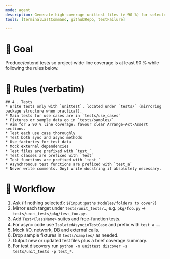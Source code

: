 ```yaml
---
mode: agent
description: Generate high-coverage unittest files (≥ 90 %) for selected Python modules
tools: [terminalLastCommand, githubRepo, testFailure]

---
```


# 🎯 Goal  
Produce/extend tests so project-wide line coverage is at least 90 % while following the rules below.

# 📜 Rules (verbatim)
```
## 4 . Tests
* Write tests only with `unittest`, located under `tests/` (mirroring package structure when practical).
* Main tests for use cases are in `tests/use_cases`
* Fixtures or sample data go in `tests/samples/`.
* Aim for ≥ 90 % line coverage; favour clear Arrange-Act-Assert sections.
* Test each use case thoroughly
* Test both sync and async methods
* Use factories for test data
* Mock external dependencies
* Test files are prefixed with `test_`
* Test classes are prefixed with `Test`
* Test functions are prefixed with `test_`
* Asynchronous test functions are prefixed with `test_a`
* Never write comments. Onyl write docstring if absolutely necessary.
```



# 🚦 Workflow  
1. Ask (if nothing selected): `${input:paths:Modules/folders to cover?}`  
2. Mirror each target under `tests/unit_tests/…`, e.g. `pkg/foo.py` → `tests/unit_tests/pkg/test_foo.py`.  
3. Add `Test<ClassName>` suites and free-function tests.  
4. For async code use `IsolatedAsyncioTestCase` and prefix with `test_a_…`.  
5. Mock I/O, network, DB and external calls.  
6. Drop sample fixtures in `tests/samples/` as needed.  
7. Output new or updated test files plus a brief coverage summary.
8. For test discovery run `python -m unittest discover -s tests/unit_tests -p test_*`.

